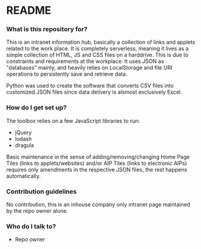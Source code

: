 # README #

### What is this repository for? ###

This is an intranet information hub, basically a collection of links and applets related to the work place.
It is completely serverless, meaning it lives as a simple collection of HTML, JS and CSS files on a harddrive. This is due to constraints and requirements at the workplace.
It uses JSON as "databases" mainly, and heavily relies on LocalStorage and file URI operations to persistently save and retrieve data.

Python was used to create the software that converts CSV files into customized JSON files since data delivery is alsmost exclusively Excel.

### How do I get set up? ###

The toolbox relies on a few JavaScript libraries to run:

* jQuery
* lodash
* dragula

Basic maintenance in the sense of adding/removing/changing Home Page Tiles (links to applets/websites) and/or AIP Tiles (links to electronic AIPs) requires only amendments in the respective JSON files, the rest happens automatically.

### Contribution guidelines ###

No contribution, this is an inhouse company only intranet page maintained by the repo owner alone.

### Who do I talk to? ###

* Repo owner